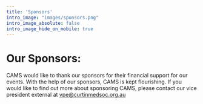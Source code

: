 ```yaml
---
title: 'Sponsors'
intro_image: "images/sponsors.png"
intro_image_absolute: false
intro_image_hide_on_mobile: true
---
```


# Our Sponsors:
CAMS would like to thank our sponsors for their financial support for our events. With the help of our sponsors, CAMS is kept flourishing. If you would like to find out more about sponsoring CAMS, please contact our vice president external at [vpe@curtinmedsoc.org.au](mailto:vpe@curtinmedsoc.org.au)
